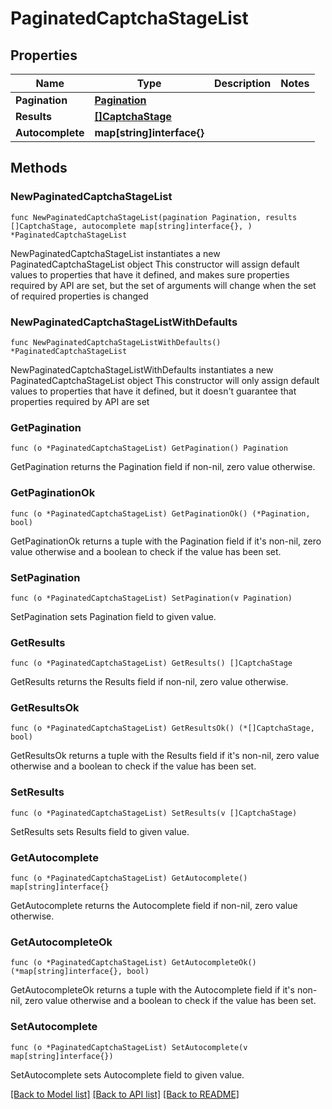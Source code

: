 # PaginatedCaptchaStageList

## Properties

Name | Type | Description | Notes
------------ | ------------- | ------------- | -------------
**Pagination** | [**Pagination**](Pagination.md) |  | 
**Results** | [**[]CaptchaStage**](CaptchaStage.md) |  | 
**Autocomplete** | **map[string]interface{}** |  | 

## Methods

### NewPaginatedCaptchaStageList

`func NewPaginatedCaptchaStageList(pagination Pagination, results []CaptchaStage, autocomplete map[string]interface{}, ) *PaginatedCaptchaStageList`

NewPaginatedCaptchaStageList instantiates a new PaginatedCaptchaStageList object
This constructor will assign default values to properties that have it defined,
and makes sure properties required by API are set, but the set of arguments
will change when the set of required properties is changed

### NewPaginatedCaptchaStageListWithDefaults

`func NewPaginatedCaptchaStageListWithDefaults() *PaginatedCaptchaStageList`

NewPaginatedCaptchaStageListWithDefaults instantiates a new PaginatedCaptchaStageList object
This constructor will only assign default values to properties that have it defined,
but it doesn't guarantee that properties required by API are set

### GetPagination

`func (o *PaginatedCaptchaStageList) GetPagination() Pagination`

GetPagination returns the Pagination field if non-nil, zero value otherwise.

### GetPaginationOk

`func (o *PaginatedCaptchaStageList) GetPaginationOk() (*Pagination, bool)`

GetPaginationOk returns a tuple with the Pagination field if it's non-nil, zero value otherwise
and a boolean to check if the value has been set.

### SetPagination

`func (o *PaginatedCaptchaStageList) SetPagination(v Pagination)`

SetPagination sets Pagination field to given value.


### GetResults

`func (o *PaginatedCaptchaStageList) GetResults() []CaptchaStage`

GetResults returns the Results field if non-nil, zero value otherwise.

### GetResultsOk

`func (o *PaginatedCaptchaStageList) GetResultsOk() (*[]CaptchaStage, bool)`

GetResultsOk returns a tuple with the Results field if it's non-nil, zero value otherwise
and a boolean to check if the value has been set.

### SetResults

`func (o *PaginatedCaptchaStageList) SetResults(v []CaptchaStage)`

SetResults sets Results field to given value.


### GetAutocomplete

`func (o *PaginatedCaptchaStageList) GetAutocomplete() map[string]interface{}`

GetAutocomplete returns the Autocomplete field if non-nil, zero value otherwise.

### GetAutocompleteOk

`func (o *PaginatedCaptchaStageList) GetAutocompleteOk() (*map[string]interface{}, bool)`

GetAutocompleteOk returns a tuple with the Autocomplete field if it's non-nil, zero value otherwise
and a boolean to check if the value has been set.

### SetAutocomplete

`func (o *PaginatedCaptchaStageList) SetAutocomplete(v map[string]interface{})`

SetAutocomplete sets Autocomplete field to given value.



[[Back to Model list]](../README.md#documentation-for-models) [[Back to API list]](../README.md#documentation-for-api-endpoints) [[Back to README]](../README.md)


